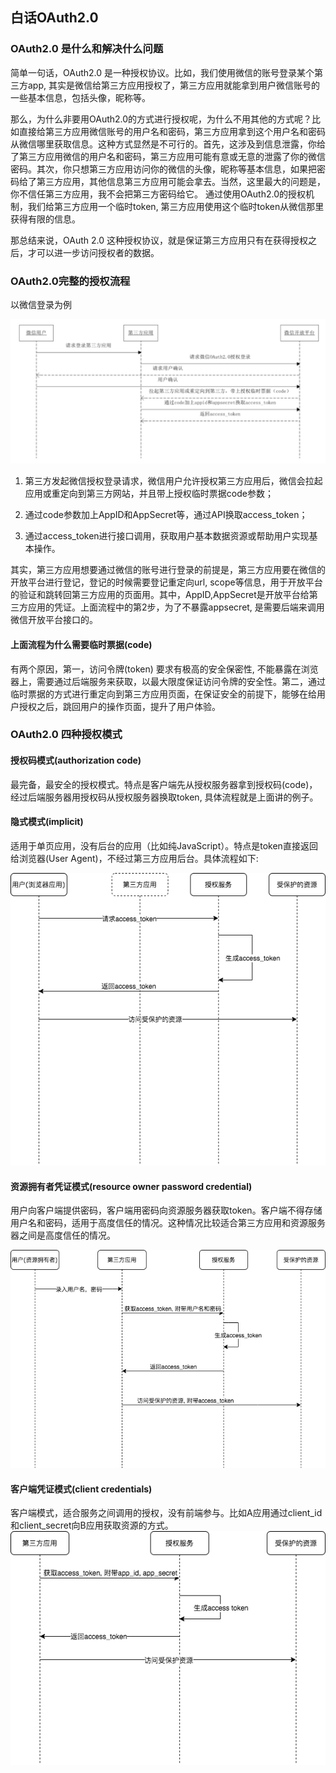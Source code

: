 ## 白话OAuth2.0

### OAuth2.0 是什么和解决什么问题

简单一句话，OAuth2.0 是一种授权协议。比如，我们使用微信的账号登录某个第三方app, 其实是微信给第三方应用授权了，第三方应用就能拿到用户微信账号的一些基本信息，包括头像，昵称等。

那么，为什么非要用OAuth2.0的方式进行授权呢，为什么不用其他的方式呢？比如直接给第三方应用微信账号的用户名和密码，第三方应用拿到这个用户名和密码从微信哪里获取信息。这种方式显然是不可行的。首先，这涉及到信息泄露，你给了第三方应用微信的用户名和密码，第三方应用可能有意或无意的泄露了你的微信密码。其次，你只想第三方应用访问你的微信的头像，昵称等基本信息，如果把密码给了第三方应用，其他信息第三方应用可能会拿去。当然，这里最大的问题是，你不信任第三方应用，我不会把第三方密码给它。 通过使用OAuth2.0的授权机制，我们给第三方应用一个临时token, 第三方应用使用这个临时token从微信那里获得有限的信息。

那总结来说，OAuth 2.0 这种授权协议，就是保证第三方应用只有在获得授权之后，才可以进一步访问授权者的数据。

### OAuth2.0完整的授权流程

以微信登录为例

![oauth2-wechat-login](https://github.com/checkking/notes/blob/master/imgs/oauth_img_1.png)


1. 第三方发起微信授权登录请求，微信用户允许授权第三方应用后，微信会拉起应用或重定向到第三方网站，并且带上授权临时票据code参数；

2. 通过code参数加上AppID和AppSecret等，通过API换取access_token；

3. 通过access_token进行接口调用，获取用户基本数据资源或帮助用户实现基本操作。

其实，第三方应用想要通过微信的账号进行登录的前提是，第三方应用要在微信的开放平台进行登记，登记的时候需要登记重定向url, scope等信息，用于开放平台的验证和跳转回第三方应用的页面用。其中，AppID,AppSecret是开放平台给第三方应用的凭证。上面流程中的第2步，为了不暴露appsecret, 是需要后端来调用微信开放平台接口的。

#### 上面流程为什么需要临时票据(code)

有两个原因，第一，访问令牌(token) 要求有极高的安全保密性, 不能暴露在浏览器上，需要通过后端服务来获取，以最大限度保证访问令牌的安全性。第二，通过临时票据的方式进行重定向到第三方应用页面，在保证安全的前提下，能够在给用户授权之后，跳回用户的操作页面，提升了用户体验。

### OAuth2.0 四种授权模式
#### 授权码模式(authorization code)
最完备，最安全的授权模式。特点是客户端先从授权服务器拿到授权码(code)，经过后端服务器用授权码从授权服务器换取token, 具体流程就是上面讲的例子。

#### 隐式模式(implicit)

适用于单页应用，没有后台的应用（比如纯JavaScript）。特点是token直接返回给浏览器(User Agent)，不经过第三方应用后台。具体流程如下:

![oauth2_img_2.png](https://github.com/checkking/notes/blob/master/imgs/oauth2_img_2.png)

#### 资源拥有者凭证模式(resource owner password credential)
用户向客户端提供密码，客户端用密码向资源服务器获取token。客户端不得存储用户名和密码，适用于高度信任的情况。这种情况比较适合第三方应用和资源服务器之间是高度信任的情况。

![oauth2_img_3.png](https://github.com/checkking/notes/blob/master/imgs/oauth2_img_3.png)

#### 客户端凭证模式(client credentials)

客户端模式，适合服务之间调用的授权，没有前端参与。比如A应用通过client_id和client_secret向B应用获取资源的方式。
![oauth2_img_4.png](https://github.com/checkking/notes/blob/master/imgs/oauth2_img_4.png)


